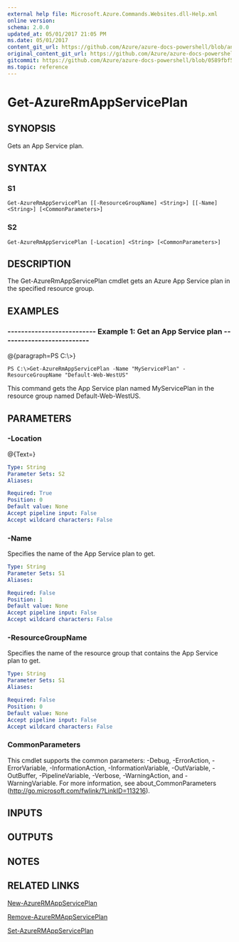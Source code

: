 ```yaml
---
external help file: Microsoft.Azure.Commands.Websites.dll-Help.xml
online version:
schema: 2.0.0
updated_at: 05/01/2017 21:05 PM
ms.date: 05/01/2017
content_git_url: https://github.com/Azure/azure-docs-powershell/blob/anne052617/azureps-cmdlets-docs/ResourceManager/AzureRM.Websites/v1.1.4/Get-AzureRmAppServicePlan.md
original_content_git_url: https://github.com/Azure/azure-docs-powershell/blob/anne052617/azureps-cmdlets-docs/ResourceManager/AzureRM.Websites/v1.1.4/Get-AzureRmAppServicePlan.md
gitcommit: https://github.com/Azure/azure-docs-powershell/blob/0589fbf53d27e39e0cf445261d29c64fb0859d62
ms.topic: reference
---
```


# Get-AzureRmAppServicePlan

## SYNOPSIS
Gets an App Service plan.

## SYNTAX

### S1
```
Get-AzureRmAppServicePlan [[-ResourceGroupName] <String>] [[-Name] <String>] [<CommonParameters>]
```

### S2
```
Get-AzureRmAppServicePlan [-Location] <String> [<CommonParameters>]
```

## DESCRIPTION
The Get-AzureRmAppServicePlan cmdlet gets an Azure App Service plan in the specified resource group.

## EXAMPLES

### --------------------------  Example 1: Get an App Service plan  --------------------------
@{paragraph=PS C:\\\>}



```
PS C:\>Get-AzureRmAppServicePlan -Name "MyServicePlan" -ResourceGroupName "Default-Web-WestUS"
```

This command gets the App Service plan named MyServicePlan in the resource group named Default-Web-WestUS.

## PARAMETERS

### -Location
@{Text=}

```yaml
Type: String
Parameter Sets: S2
Aliases: 

Required: True
Position: 0
Default value: None
Accept pipeline input: False
Accept wildcard characters: False
```

### -Name
Specifies the name of the App Service plan to get.

```yaml
Type: String
Parameter Sets: S1
Aliases: 

Required: False
Position: 1
Default value: None
Accept pipeline input: False
Accept wildcard characters: False
```

### -ResourceGroupName
Specifies the name of the resource group that contains the App Service plan to get.

```yaml
Type: String
Parameter Sets: S1
Aliases: 

Required: False
Position: 0
Default value: None
Accept pipeline input: False
Accept wildcard characters: False
```

### CommonParameters
This cmdlet supports the common parameters: -Debug, -ErrorAction, -ErrorVariable, -InformationAction, -InformationVariable, -OutVariable, -OutBuffer, -PipelineVariable, -Verbose, -WarningAction, and -WarningVariable. For more information, see about_CommonParameters (http://go.microsoft.com/fwlink/?LinkID=113216).

## INPUTS

## OUTPUTS

## NOTES

## RELATED LINKS

[New-AzureRMAppServicePlan]()

[Remove-AzureRMAppServicePlan]()

[Set-AzureRMAppServicePlan]()

